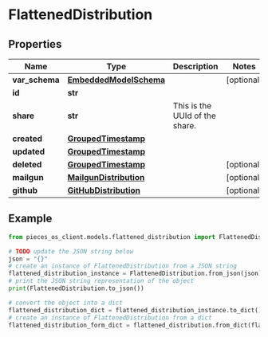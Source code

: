 # FlattenedDistribution


## Properties

Name | Type | Description | Notes
------------ | ------------- | ------------- | -------------
**var_schema** | [**EmbeddedModelSchema**](EmbeddedModelSchema) |  | [optional] 
**id** | **str** |  | 
**share** | **str** | This is the UUId of the share. | 
**created** | [**GroupedTimestamp**](GroupedTimestamp) |  | 
**updated** | [**GroupedTimestamp**](GroupedTimestamp) |  | 
**deleted** | [**GroupedTimestamp**](GroupedTimestamp) |  | [optional] 
**mailgun** | [**MailgunDistribution**](MailgunDistribution) |  | [optional] 
**github** | [**GitHubDistribution**](GitHubDistribution) |  | [optional] 

## Example

```python
from pieces_os_client.models.flattened_distribution import FlattenedDistribution

# TODO update the JSON string below
json = "{}"
# create an instance of FlattenedDistribution from a JSON string
flattened_distribution_instance = FlattenedDistribution.from_json(json)
# print the JSON string representation of the object
print(FlattenedDistribution.to_json())

# convert the object into a dict
flattened_distribution_dict = flattened_distribution_instance.to_dict()
# create an instance of FlattenedDistribution from a dict
flattened_distribution_form_dict = flattened_distribution.from_dict(flattened_distribution_dict)
```


